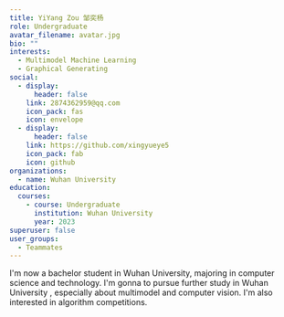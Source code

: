 ```yaml
---
title: YiYang Zou 邹奕杨
role: Undergraduate
avatar_filename: avatar.jpg
bio: ""
interests:
  - Multimodel Machine Learning
  - Graphical Generating
social:
  - display:
      header: false
    link: 2874362959@qq.com
    icon_pack: fas
    icon: envelope
  - display:
      header: false
    link: https://github.com/xingyueye5
    icon_pack: fab
    icon: github
organizations:
  - name: Wuhan University
education:
  courses:
    - course: Undergraduate
      institution: Wuhan University
      year: 2023
superuser: false
user_groups:
  - Teammates
---
```

I'm now a bachelor student in Wuhan University, majoring in computer science and technology. I'm gonna to pursue further study in Wuhan University , especially about multimodel and computer vision. I'm also interested in algorithm competitions.